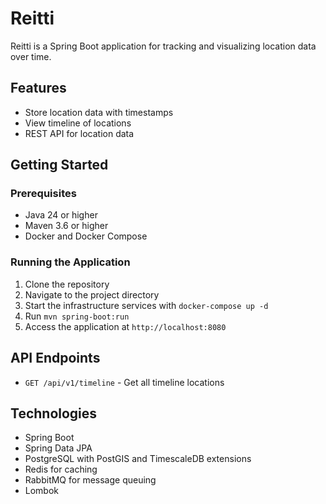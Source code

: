 # Reitti

Reitti is a Spring Boot application for tracking and visualizing location data over time.

## Features

- Store location data with timestamps
- View timeline of locations
- REST API for location data

## Getting Started

### Prerequisites

- Java 24 or higher
- Maven 3.6 or higher
- Docker and Docker Compose

### Running the Application

1. Clone the repository
2. Navigate to the project directory
3. Start the infrastructure services with `docker-compose up -d`
4. Run `mvn spring-boot:run`
5. Access the application at `http://localhost:8080`

## API Endpoints

- `GET /api/v1/timeline` - Get all timeline locations

## Technologies

- Spring Boot
- Spring Data JPA
- PostgreSQL with PostGIS and TimescaleDB extensions
- Redis for caching
- RabbitMQ for message queuing
- Lombok
